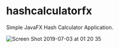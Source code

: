 # hashcalculatorfx

Simple JavaFX Hash Calculator Application.

![Screen Shot 2019-07-03 at 01 20 35](https://user-images.githubusercontent.com/6130283/60554673-2cb4eb00-9d41-11e9-8e94-bd5ac4b177d8.png)
